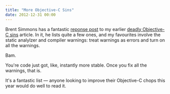 ```yaml
---
title: "More Objective-C Sins"
date: 2012-12-31 00:00
---
```


Brent Simmons has a fantastic [reponse post](http://inessential.com/2012/12/31/coders_in_the_hands_of_an_angry_god) to my earlier [deadly Objective-C sins](/blog/seven-deadly-sins-of-modern-objective-c) article. In it, he lists quite a few ones, and my favourites involve the static analylzer and compiler warnings: treat warnings as errors and turn on all the warnings.

Bam.

You're code just got, like, instantly more stable. Once you fix all the warnings, that is.

It's a fantastic list — anyone looking to improve their Objective-C chops this year would do well to read it.

<!-- more -->
